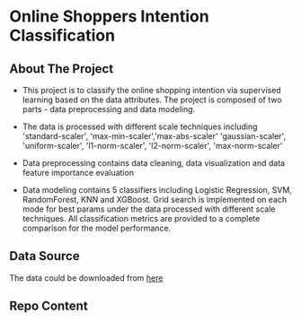 # Online Shoppers Intention Classification

## About The Project 
- This project is to classify the online shopping intention via supervised learning based on the data attributes. 
The project is composed of two parts - data preprocessing and data modeling.


- The data is processed with different scale techniques including 'standard-scaler', 'max-min-scaler','max-abs-scaler'
'gaussian-scaler', 'uniform-scaler', 'l1-norm-scaler', 'l2-norm-scaler', 'max-norm-scaler'


- Data preprocessing contains data cleaning, data visualization and data feature importance evaluation


- Data modeling contains 5 classifiers including Logistic Regression, SVM, RandomForest, KNN and XGBoost. Grid search
is implemented on each mode for best params under the data processed with different scale techniques. 
All classification metrics are provided to a complete comparison for the model performance. 


## Data Source
The data could be downloaded from [here](https://www.kaggle.com/henrysue/online-shoppers-intention)

## Repo Content

